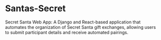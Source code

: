 # Santas-Secret

Secret Santa Web App: A Django and React-based application that automates the organization of Secret Santa gift exchanges, allowing users to submit participant details and receive automated pairings.
